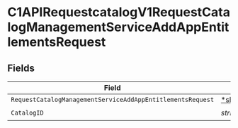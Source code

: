 # C1APIRequestcatalogV1RequestCatalogManagementServiceAddAppEntitlementsRequest


## Fields

| Field                                                                                                                                               | Type                                                                                                                                                | Required                                                                                                                                            | Description                                                                                                                                         |
| --------------------------------------------------------------------------------------------------------------------------------------------------- | --------------------------------------------------------------------------------------------------------------------------------------------------- | --------------------------------------------------------------------------------------------------------------------------------------------------- | --------------------------------------------------------------------------------------------------------------------------------------------------- |
| `RequestCatalogManagementServiceAddAppEntitlementsRequest`                                                                                          | [*shared.RequestCatalogManagementServiceAddAppEntitlementsRequest](../../models/shared/requestcatalogmanagementserviceaddappentitlementsrequest.md) | :heavy_minus_sign:                                                                                                                                  | N/A                                                                                                                                                 |
| `CatalogID`                                                                                                                                         | *string*                                                                                                                                            | :heavy_check_mark:                                                                                                                                  | N/A                                                                                                                                                 |